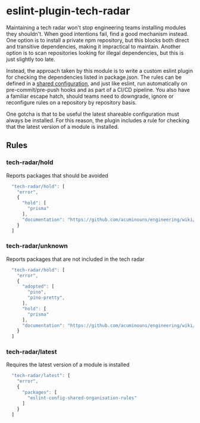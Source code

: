 # eslint-plugin-tech-radar

Maintaining a tech radar won't stop engineering teams installing modules they shouldn't. When good intentions fail, find a good mechanism instead. One option is to install a private npm repository, but this blocks both direct and transitive dependencies, making it impractical to maintain. Another option is to scan repositories looking for illegal dependencies, but this is just slightly too late.

Instead, the approach taken by this module is to write a custom eslint plugin for checking the dependencies listed in package.json. The rules can be defined in a [shared configuration](https://eslint.org/docs/latest/extend/shareable-configs), and just like eslint, run automatically on pre-commit/pre-push hooks and as part of a CI/CD pipeline. You also have a familiar escape hatch, should teams need to downgrade, ignore or reconfigure rules on a repository by repository basis.

One gotcha is that to be useful the latest shareable configuration must always be installed. For this reason, the plugin includes a rule for checking that the latest version of a module is installed.

## Rules

### tech-radar/hold

Reports packages that should be avoided

```js
  "tech-radar/hold": [
    "error",
    {
      "hold": [
        "prisma"
      ],
      "documentation": "https://github.com/acuminouns/engineering/wiki/tech-radar/hold"
    }
  ]
```  

### tech-radar/unknown

Reports packages that are not included in the tech radar

```js
  "tech-radar/hold": [
    "error",
    {
      "adopted": [
        "pino",
        "pino-pretty",
      ],
      "hold": [
        "prisma"
      ],
      "documentation": "https://github.com/acuminouns/engineering/wiki/tech-radar/adoption-process"
    }
  ]
```

### tech-radar/latest

Requires the latest version of a module is installed

```js
  "tech-radar/latest": [
    "error",
    {
      "packages": [
        "eslint-config-shared-organisation-rules"
      ]
    }
  ]
```
